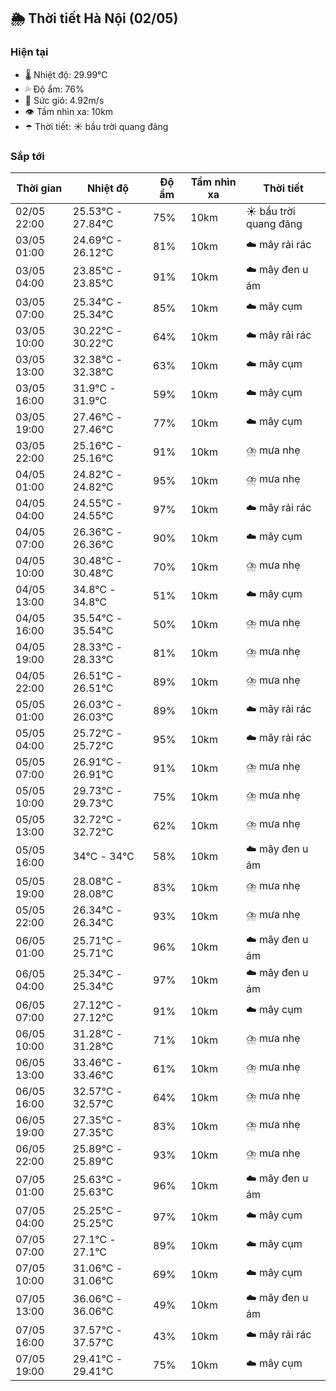 ## 🌦️ Thời tiết Hà Nội (02/05)

### Hiện tại

- 🌡️ Nhiệt độ: 29.99℃
- 💦 Độ ẩm: 76%
- 💨 Sức gió: 4.92m/s
- 👁️ Tầm nhìn xa: 10km
- ☂️ Thời tiết: ☀️ bầu trời quang đãng

### Sắp tới

| Thời gian | Nhiệt độ | Độ ẩm | Tầm nhìn xa | Thời tiết |
| --- | --- | --- | --- | --- |
| 02/05 22:00 | 25.53℃ - 27.84℃ | 75% | 10km | ☀️ bầu trời quang đãng |
| 03/05 01:00 | 24.69℃ - 26.12℃ | 81% | 10km | ☁️ mây rải rác |
| 03/05 04:00 | 23.85℃ - 23.85℃ | 91% | 10km | ☁️ mây đen u ám |
| 03/05 07:00 | 25.34℃ - 25.34℃ | 85% | 10km | ☁️ mây cụm |
| 03/05 10:00 | 30.22℃ - 30.22℃ | 64% | 10km | ☁️ mây rải rác |
| 03/05 13:00 | 32.38℃ - 32.38℃ | 63% | 10km | ☁️ mây cụm |
| 03/05 16:00 | 31.9℃ - 31.9℃ | 59% | 10km | ☁️ mây cụm |
| 03/05 19:00 | 27.46℃ - 27.46℃ | 77% | 10km | ☁️ mây cụm |
| 03/05 22:00 | 25.16℃ - 25.16℃ | 91% | 10km | ⛈️ mưa nhẹ |
| 04/05 01:00 | 24.82℃ - 24.82℃ | 95% | 10km | ⛈️ mưa nhẹ |
| 04/05 04:00 | 24.55℃ - 24.55℃ | 97% | 10km | ☁️ mây rải rác |
| 04/05 07:00 | 26.36℃ - 26.36℃ | 90% | 10km | ☁️ mây cụm |
| 04/05 10:00 | 30.48℃ - 30.48℃ | 70% | 10km | ⛈️ mưa nhẹ |
| 04/05 13:00 | 34.8℃ - 34.8℃ | 51% | 10km | ☁️ mây cụm |
| 04/05 16:00 | 35.54℃ - 35.54℃ | 50% | 10km | ⛈️ mưa nhẹ |
| 04/05 19:00 | 28.33℃ - 28.33℃ | 81% | 10km | ⛈️ mưa nhẹ |
| 04/05 22:00 | 26.51℃ - 26.51℃ | 89% | 10km | ⛈️ mưa nhẹ |
| 05/05 01:00 | 26.03℃ - 26.03℃ | 89% | 10km | ☁️ mây rải rác |
| 05/05 04:00 | 25.72℃ - 25.72℃ | 95% | 10km | ☁️ mây rải rác |
| 05/05 07:00 | 26.91℃ - 26.91℃ | 91% | 10km | ⛈️ mưa nhẹ |
| 05/05 10:00 | 29.73℃ - 29.73℃ | 75% | 10km | ⛈️ mưa nhẹ |
| 05/05 13:00 | 32.72℃ - 32.72℃ | 62% | 10km | ⛈️ mưa nhẹ |
| 05/05 16:00 | 34℃ - 34℃ | 58% | 10km | ☁️ mây đen u ám |
| 05/05 19:00 | 28.08℃ - 28.08℃ | 83% | 10km | ⛈️ mưa nhẹ |
| 05/05 22:00 | 26.34℃ - 26.34℃ | 93% | 10km | ⛈️ mưa nhẹ |
| 06/05 01:00 | 25.71℃ - 25.71℃ | 96% | 10km | ☁️ mây đen u ám |
| 06/05 04:00 | 25.34℃ - 25.34℃ | 97% | 10km | ☁️ mây đen u ám |
| 06/05 07:00 | 27.12℃ - 27.12℃ | 91% | 10km | ☁️ mây cụm |
| 06/05 10:00 | 31.28℃ - 31.28℃ | 71% | 10km | ⛈️ mưa nhẹ |
| 06/05 13:00 | 33.46℃ - 33.46℃ | 61% | 10km | ⛈️ mưa nhẹ |
| 06/05 16:00 | 32.57℃ - 32.57℃ | 64% | 10km | ⛈️ mưa nhẹ |
| 06/05 19:00 | 27.35℃ - 27.35℃ | 83% | 10km | ⛈️ mưa nhẹ |
| 06/05 22:00 | 25.89℃ - 25.89℃ | 93% | 10km | ⛈️ mưa nhẹ |
| 07/05 01:00 | 25.63℃ - 25.63℃ | 96% | 10km | ☁️ mây đen u ám |
| 07/05 04:00 | 25.25℃ - 25.25℃ | 97% | 10km | ☁️ mây cụm |
| 07/05 07:00 | 27.1℃ - 27.1℃ | 89% | 10km | ☁️ mây cụm |
| 07/05 10:00 | 31.06℃ - 31.06℃ | 69% | 10km | ☁️ mây cụm |
| 07/05 13:00 | 36.06℃ - 36.06℃ | 49% | 10km | ☁️ mây đen u ám |
| 07/05 16:00 | 37.57℃ - 37.57℃ | 43% | 10km | ☁️ mây rải rác |
| 07/05 19:00 | 29.41℃ - 29.41℃ | 75% | 10km | ☁️ mây cụm |
